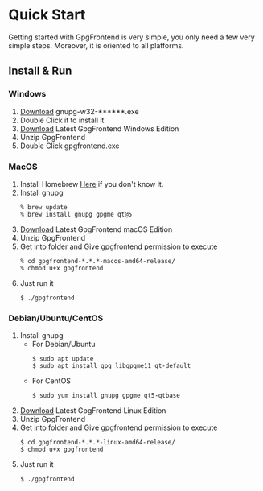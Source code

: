 # Quick Start

Getting started with GpgFrontend is very simple, you only need a few very simple steps. Moreover, it is oriented to all
platforms.

## Install & Run

### Windows

1. [Download](https://gnupg.org/ftp/gcrypt/binary/gnupg-w32-2.3.1_20210420.exe) gnupg-w32-******.exe
2. Double Click it to install it
3. [Download](https://github.com/saturneric/GpgFrontend/releases) Latest GpgFrontend Windows Edition
4. Unzip GpgFrontend
5. Double Click gpgfrontend.exe

### MacOS

1. Install Homebrew [Here](https://brew.sh/) if you don't know it.
2. Install gnupg
    ```shell
    % brew update
    % brew install gnupg gpgme qt@5
    ```
3. [Download](https://github.com/saturneric/GpgFrontend/releases) Latest GpgFrontend macOS Edition
4. Unzip GpgFrontend
5. Get into folder and Give gpgfrontend permission to execute
    ```shell
    % cd gpgfrontend-*.*.*-macos-amd64-release/
    % chmod u+x gpgfrontend
    ```
6. Just run it
    ```shell
    $ ./gpgfrontend
    ```

### Debian/Ubuntu/CentOS

1. Install gnupg
    - For Debian/Ubuntu
       ```shell
       $ sudo apt update
       $ sudo apt install gpg libgpgme11 qt-default
       ```
    - For CentOS
       ```shell
       $ sudo yum install gnupg gpgme qt5-qtbase
       ```
2. [Download](https://github.com/saturneric/GpgFrontend/releases) Latest GpgFrontend Linux Edition
3. Unzip GpgFrontend
4. Get into folder and Give gpgfrontend permission to execute
    ```shell
    $ cd gpgfrontend-*.*.*-linux-amd64-release/
    $ chmod u+x gpgfrontend
    ```
5. Just run it
    ```shell
    $ ./gpgfrontend
    ```